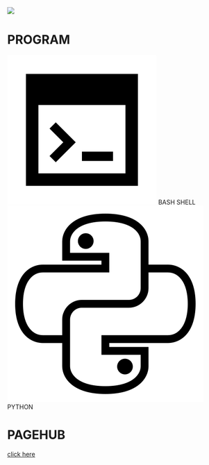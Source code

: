 <img src="https://media0.giphy.com/media/WUTywPPYZpdDChyBaZ/giphy.gif?cid=82a1493bgcbuq9qfkkbka8oxfglv3qi8hbxlgh8qb3dmza3l&rid=giphy.gif&ct=g">

# PROGRAM
<img src="https://github.com/ANONIMOUD/ANONIMOUD/blob/main/bash.png">
BASH SHELL
<img src="https://github.com/ANONIMOUD/ANONIMOUD/blob/main/python.png">
PYTHON

# PAGEHUB

<a href="https://anonimoud.gihub.io">click here</a>

